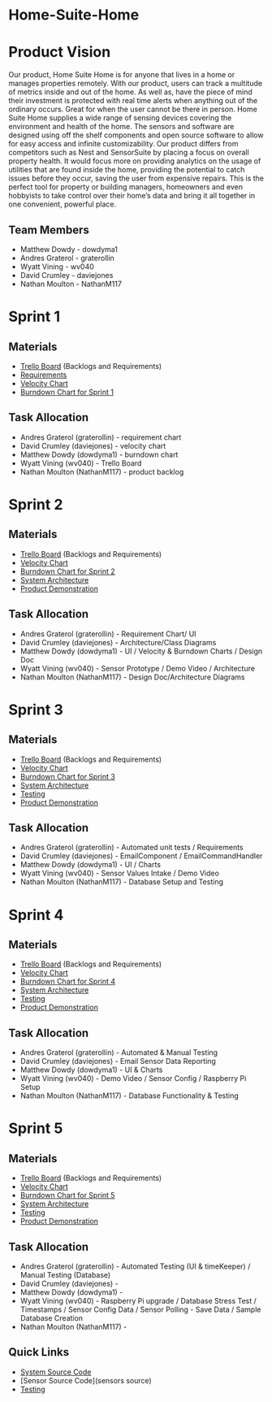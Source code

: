 # Home-Suite-Home

# Product Vision
  Our product, Home Suite Home is for anyone that lives in a home or manages properties remotely. With our product, users can track a multitude of metrics inside and out of the home. As well as, have the piece of mind their investment is protected with real time alerts when anything out of the ordinary occurs. Great for when the user cannot be there in person. Home Suite Home supplies a wide range of sensing devices covering the environment and health of the home. The sensors and software are designed using off the shelf components and open source software to allow for easy access and infinite customizability. Our product differs from competitors such as Nest and SensorSuite by placing a focus on overall property health. It would focus more on providing analytics on the usage of utilities that are found inside the home, providing the potential to catch issues before they occur, saving the user from expensive repairs. This is the perfect tool for property or building managers, homeowners and even hobbyists to take control over their home’s data and bring it all together in one convenient, powerful place.

  ## Team Members
  * Matthew Dowdy - dowdyma1
  * Andres Graterol - graterollin
  * Wyatt Vining - wv040
  * David Crumley - daviejones
  * Nathan Moulton - NathanM117

# Sprint 1

## Materials
* [Trello Board](https://trello.com/b/BFcwvt3p/project) (Backlogs and Requirements)
* [Requirements](artifacts/requirements.md)
* [Velocity Chart](https://docs.google.com/spreadsheets/d/1tpRyT-jUgHkrLnwx5NcxtOvh3uGg8ddGYrl60E0q6DA/edit#gid=0)
* [Burndown Chart for Sprint 1](https://docs.google.com/spreadsheets/d/1tpRyT-jUgHkrLnwx5NcxtOvh3uGg8ddGYrl60E0q6DA/edit#gid=2030454987)

## Task Allocation
* Andres Graterol (graterollin) - requirement chart
* David Crumley (daviejones) - velocity chart
* Matthew Dowdy (dowdyma1) - burndown chart
* Wyatt Vining (wv040) - Trello Board
* Nathan Moulton (NathanM117) - product backlog

# Sprint 2

## Materials
* [Trello Board](https://trello.com/b/BFcwvt3p/project) (Backlogs and Requirements)
* [Velocity Chart](https://docs.google.com/spreadsheets/d/1tpRyT-jUgHkrLnwx5NcxtOvh3uGg8ddGYrl60E0q6DA/edit#gid=0)
* [Burndown Chart for Sprint 2](https://docs.google.com/spreadsheets/d/1tpRyT-jUgHkrLnwx5NcxtOvh3uGg8ddGYrl60E0q6DA/edit#gid=1102031550)
* [System Architecture](artifacts/architecture.md)
* [Product Demonstration](https://youtu.be/opssn2ocK3U)

## Task Allocation
* Andres Graterol (graterollin) - Requirement Chart/ UI
* David Crumley (daviejones) - Architecture/Class Diagrams
* Matthew Dowdy (dowdyma1) - UI / Velocity & Burndown Charts / Design Doc
* Wyatt Vining (wv040) - Sensor Prototype / Demo Video / Architecture
* Nathan Moulton (NathanM117) - Design Doc/Architecture Diagrams

# Sprint 3

## Materials
* [Trello Board](https://trello.com/b/BFcwvt3p/project) (Backlogs and Requirements)
* [Velocity Chart](https://docs.google.com/spreadsheets/d/1tpRyT-jUgHkrLnwx5NcxtOvh3uGg8ddGYrl60E0q6DA/edit#gid=0)
* [Burndown Chart for Sprint 3](https://docs.google.com/spreadsheets/d/1tpRyT-jUgHkrLnwx5NcxtOvh3uGg8ddGYrl60E0q6DA/edit#gid=571215391)
* [System Architecture](artifacts/architecture.md)
* [Testing](https://github.com/home-suite-home/Home-Suite-Home/tree/main/testing)
* [Product Demonstration](https://youtu.be/FdkxHIFB3po)

## Task Allocation
* Andres Graterol (graterollin) - Automated unit tests / Requirements
* David Crumley (daviejones) - EmailComponent / EmailCommandHandler
* Matthew Dowdy (dowdyma1) - UI / Charts
* Wyatt Vining (wv040) - Sensor Values Intake / Demo Video
* Nathan Moulton (NathanM117) - Database Setup and Testing

# Sprint 4

## Materials
* [Trello Board](https://trello.com/b/BFcwvt3p/project) (Backlogs and Requirements)
* [Velocity Chart](https://docs.google.com/spreadsheets/d/1tpRyT-jUgHkrLnwx5NcxtOvh3uGg8ddGYrl60E0q6DA/edit#gid=0)
* [Burndown Chart for Sprint 4](https://docs.google.com/spreadsheets/d/1tpRyT-jUgHkrLnwx5NcxtOvh3uGg8ddGYrl60E0q6DA/edit#gid=1480462962)
* [System Architecture](artifacts/architecture.md)
* [Testing](https://github.com/home-suite-home/Home-Suite-Home/tree/main/testing)
* [Product Demonstration](https://youtu.be/R36tOa5FSI4)

## Task Allocation
* Andres Graterol (graterollin) - Automated & Manual Testing
* David Crumley (daviejones) - Email Sensor Data Reporting
* Matthew Dowdy (dowdyma1) - UI & Charts
* Wyatt Vining (wv040) - Demo Video / Sensor Config / Raspberry Pi Setup
* Nathan Moulton (NathanM117) - Database Functionality & Testing

# Sprint 5

## Materials
* [Trello Board](https://trello.com/b/BFcwvt3p/project) (Backlogs and Requirements)
* [Velocity Chart]()
* [Burndown Chart for Sprint 5]()
* [System Architecture](artifacts/architecture.md)
* [Testing](https://github.com/home-suite-home/Home-Suite-Home/tree/main/testing)
* [Product Demonstration]()

## Task Allocation
* Andres Graterol (graterollin) - Automated Testing (UI & timeKeeper) / Manual Testing (Database)
* David Crumley (daviejones) -
* Matthew Dowdy (dowdyma1) -
* Wyatt Vining (wv040) - Raspberry Pi upgrade / Database Stress Test / Timestamps / Sensor Config Data / Sensor Polling - Save Data / Sample Database Creation
* Nathan Moulton (NathanM117) -

## Quick Links
* [System Source Code](source)
* [Sensor Source Code](sensors source)
* [Testing](testing)

